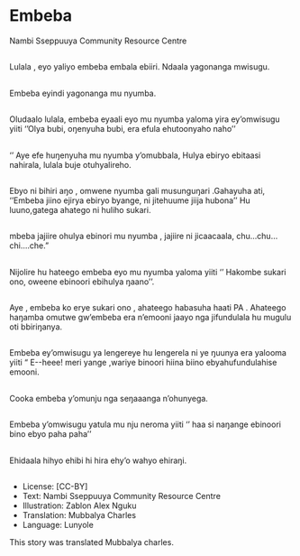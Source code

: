 # Embeba
Nambi Sseppuuya
Community Resource
Centre

##
Lulala , eyo yaliyo embeba
embala ebiiri. Ndaala
yagonanga mwisugu.


##
Embeba eyindi yagonanga mu
nyumba.


##
Oludaalo lulala, embeba eyaali
eyo mu nyumba yaloma yira
ey’omwisugu yiiti ‘’Olya bubi,
oŋenyuha bubi, era efula
ehutoonyaho naho’’


##
‘’ Aye efe huŋenyuha mu
nyumba y’omubbala, Hulya
ebiryo ebitaasi nahirala, lulala
buje otuhyalireho.


##
Ebyo ni bihiri aŋo , omwene
nyumba gali musunguŋari
.Gahayuha ati, ‘’Embeba jiino
ejirya ebiryo byange, ni
jitehuume jiija hubona’’ Hu
luuno,gatega ahatego ni huliho
sukari.


##
mbeba jajiire ohulya ebinori mu
nyumba , jajiire ni jicaacaala,
chu…chu…chi….che.”


##
Nijolire hu hateego embeba eyo
mu nyumba yaloma yiiti ‘’
Hakombe sukari ono, oweene
ebinoori ebihulya ŋaano’’.


##
Aye , embeba ko erye sukari
ono , ahateego habasuha haati
PA . Ahateego haŋamba
omutwe gw’embeba era
n’emooni jaayo nga jifundulala
hu mugulu oti bbiriŋanya.


##
Embeba ey’omwisugu ya
lengereye hu lengerela ni ye
ŋuunya era yalooma yiiti “ E--heee! meri yange ,wariye
binoori hiina biino
ebyahufundulahise emooni.


##
Cooka embeba y’omunju nga seŋaaanga n’ohunyega.


##
Embeba y’omwisugu yatula mu
nju neroma yiiti ‘’ haa si
naŋange ebinoori bino ebyo
paha paha’’


##
Ehidaala hihyo ehibi hi hira
ehy’o wahyo ehiraŋi.


##
* License: [CC-BY]
* Text: Nambi Sseppuuya Community Resource Centre
* Illustration: Zablon Alex Nguku
* Translation: Mubbalya Charles
* Language: Lunyole

This story was translated Mubbalya
charles.
